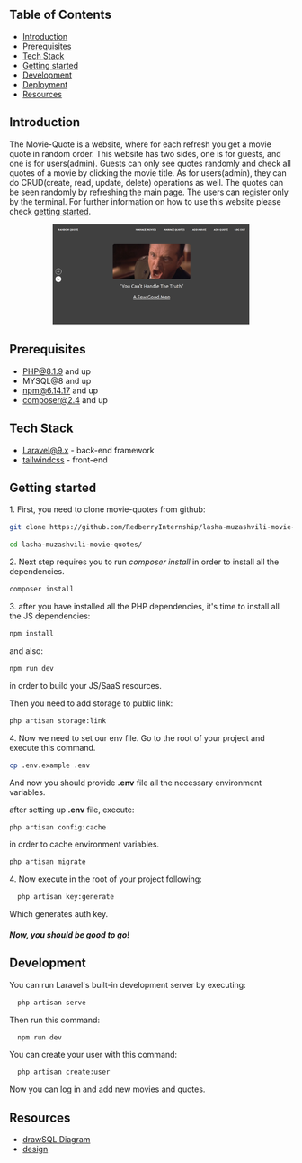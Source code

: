 ## Table of Contents

 * [Introduction](#introduction)
 * [Prerequisites](#prerequisites)
 * [Tech Stack](#tech-stack)
 * [Getting started](#getting-started)
 * [Development](#development)
 * [Deployment](#deployment)
 * [Resources](#resources)

## Introduction

The Movie-Quote is a website, where for each refresh you get a movie quote in random order.
This website has two sides, one is for guests, and one is for users(admin).
Guests can only see quotes randomly and check all quotes of a movie by clicking the movie title. As for users(admin), they can do CRUD(create, read, update, delete) operations as well.
The quotes can be seen randomly by refreshing the main page.
The users can register only by the terminal. For further information on how to use this website please check [getting started](#getting-started).
<p align="center">
  <img src="public/images/Screenshot from 2022-09-07 12-26-19.png" width="350" title="hover text">
</p>
<!-- ![alt text](public/images/Screenshot from 2022-09-07 12-26-19.png) -->

## Prerequisites

 - PHP@8.1.9 and up
 - MYSQL@8 and up
 - npm@6.14.17 and up
 - composer@2.4 and up

## Tech Stack


 - [Laravel@9.x](https://laravel.com/docs/9.x) - back-end framework
 - [tailwindcss](https://tailwindcss.com/docs/installation) - front-end

## Getting started

1\. First, you need to clone movie-quotes from github:
```sh
git clone https://github.com/RedberryInternship/lasha-muzashvili-movie-quotes.git
```
```sh
cd lasha-muzashvili-movie-quotes/
```

2\. Next step requires you to run *composer install* in order to install all the dependencies.
```sh
composer install
```

3\. after you have installed all the PHP dependencies, it's time to install all the JS dependencies:
```sh
npm install
```

and also:
```sh
npm run dev
```
in order to build your JS/SaaS resources.

Then you need to add storage to public link:
```sh
php artisan storage:link
```


4\. Now we need to set our env file. Go to the root of your project and execute this command.
```sh
cp .env.example .env
```
And now you should provide **.env** file all the necessary environment variables.

after setting up **.env** file, execute:
```sh
php artisan config:cache
```
in order to cache environment variables.

```sh
php artisan migrate
```

4\. Now execute in the root of your project following:
```sh
  php artisan key:generate
```

Which generates auth key.

##### Now, you should be good to go!

## Development

You can run Laravel's built-in development server by executing:

```sh
  php artisan serve
```

Then run this command:

```sh
  npm run dev
```

You can create your user with this command:

```sh
  php artisan create:user
```
Now you can log in and add new movies and quotes.

## Resources
 - [drawSQL Diagram](https://drawsql.app/teams/redberry-28/diagrams/movie-quotes)
 - [design](https://www.figma.com/file/IIJOKK5esgM8uK8pM3D59J/Movie-Quotes?node-id=0%3A1)
